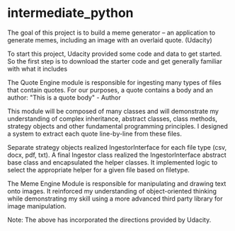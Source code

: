 # intermediate_python

The goal of this project is to build a meme generator – an application to generate memes,
including an image with an overlaid quote. (Udacity)

To start this project, Udacity provided some code and data to get started. So the first step is to download the starter
code and get generally familiar with what it includes


The Quote Engine module is responsible for ingesting many types of files that contain quotes. For our purposes,
a quote contains a body and an author:
"This is a quote body" - Author

This module will be composed of many classes and will demonstrate my understanding of complex inheritance, 
abstract classes, class methods, strategy objects and other fundamental programming principles. I designed 
a system to extract each quote line-by-line from these files.

Separate strategy objects realized IngestorInterface for each file type (csv, docx, pdf, txt).
A final Ingestor class realized the IngestorInterface abstract base class and encapsulated the helper classes.
It implemented logic to select the appropriate helper for a given file based on filetype.

The Meme Engine Module is responsible for manipulating and drawing text onto images. It reinforced my
understanding of object-oriented thinking while demonstrating my skill using a more advanced third party library for
image manipulation.

Note: The above has incorporated the directions provided by Udacity.
